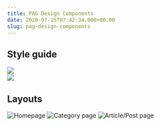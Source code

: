 ```yaml
---
title: PAG Design Components
date: 2020-07-15T07:42:34.000+00:00
slug: pag-design-components
---
```


## Style guide

<img src="/PAG Web Style Guide_072720 FINAL3_1.jpg"><br>
<img src="/PAG Web Style Guide_072720 FINAL3_2.jpg">

## Layouts

![Homepage](/RTA_Wireframe_Homepage.jpg)
![Category page](/RTA_Wireframe_Category.jpg)
![Article/Post page](/RTA_Wireframe_ArticlePost.jpg)

